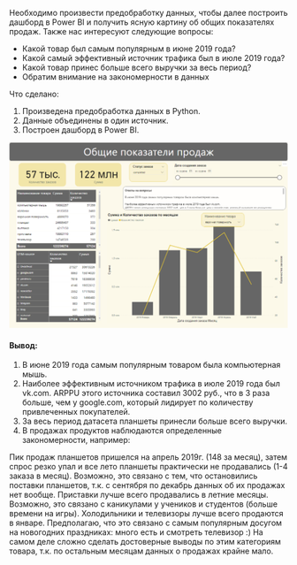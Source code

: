 Необходимо произвести предобработку данных, чтобы далее построить дашборд в Power BI и получить ясную картину об общих показателях продаж. Также нас интересуют следующие вопросы:

* Какой товар был самым популярным в июне 2019 года?
* Какой самый эффективный источник трафика был в июле 2019 года?
* Какой товар принес больше всего выручки за весь период?
* Обратим внимание на закономерности в данных




Что сделано:

1. Произведена предобработка данных в Python.
2. Данные объединены в один источник.
3. Построен дашборд в Power BI.

![Dashboard](https://github.com/Vlkoz/Project-sales/blob/main/files/view.PNG)




#### Вывод:
1. В июне 2019 года самым популярным товаром была компьютерная мышь.
2. Наиболее эффективным источником трафика в июле 2019 года был vk.com. 
ARPPU этого источника составил 3002 руб., что в 3 раза больше, чем у google.com, который лидирует по количеству привлеченных покупателей.
3. За весь период датасета планшеты принесли больше всего выручки.
4. В продажах продуктов наблюдаются определенные закономерности, например:

Пик продаж планшетов пришелся на апрель 2019г. (148 за месяц), затем спрос резко упал и все лето планшеты практически не продавались (1-4 заказа в месяц). Возможно, это связано с тем, что остановились поставки планшетов, т.к. с сентября по декабрь данных об их продажах нет вообще.
Приставки лучше всего продавались в летние месяцы. Возможно, это связано с каникулами у учеников и студентов (больше времени на игры).
Холодильники и телевизоры лучше всего продаются в январе. Предполагаю, что это связано с самым популярным досугом на новогодних праздниках: много есть и смотреть телевизор :) На самом деле сложно сделать достоверные выводы по этим категориям товара, т.к. по остальным месяцам данных о продажах крайне мало.